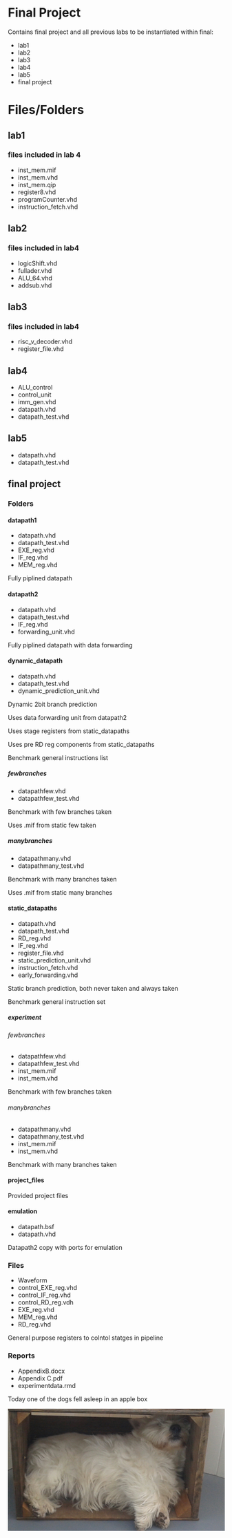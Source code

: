 # Final Project

Contains final project and all previous labs to be instantiated within final:
* lab1
* lab2
* lab3
* lab4
* lab5
* final project

# Files/Folders

## lab1

### files included in lab 4

  * inst_mem.mif
  * inst_mem.vhd
  * inst_mem.qip
  * register8.vhd
  * programCounter.vhd
  * instruction_fetch.vhd

## lab2

### files included in lab4

  * logicShift.vhd
  * fullader.vhd
  * ALU_64.vhd
  * addsub.vhd

## lab3

### files included in lab4

  * risc_v_decoder.vhd
  * register_file.vhd

## lab4

  * ALU_control
  * control_unit
  * imm_gen.vhd
  * datapath.vhd
  * datapath_test.vhd

## lab5

  * datapath.vhd
  * datapath_test.vhd

## final project

### Folders

#### datapath1

  * datapath.vhd
  * datapath_test.vhd
  * EXE_reg.vhd
  * IF_reg.vhd
  * MEM_reg.vhd

  Fully piplined datapath

#### datapath2

  * datapath.vhd
  * datapath_test.vhd
  * IF_reg.vhd
  * forwarding_unit.vhd

  Fully piplined datapath with data forwarding

#### dynamic_datapath

  * datapath.vhd
  * datapath_test.vhd
  * dynamic_prediction_unit.vhd

  Dynamic 2bit branch prediction

  Uses data forwarding unit from datapath2

  Uses stage registers from static_datapaths

  Uses pre RD reg components from static_datapaths

  Benchmark general instructions list

##### fewbranches

  * datapathfew.vhd
  * datapathfew_test.vhd

  Benchmark with few branches taken

  Uses .mif from static few taken

##### manybranches

  * datapathmany.vhd
  * datapathmany_test.vhd

  Benchmark with many branches taken

  Uses .mif from static many branches

#### static_datapaths

  * datapath.vhd
  * datapath_test.vhd
  * RD_reg.vhd
  * IF_reg.vhd
  * register_file.vhd
  * static_prediction_unit.vhd
  * instruction_fetch.vhd
  * early_forwarding.vhd

  Static branch prediction, both never taken and always taken

  Benchmark general instruction set

##### experiment

###### fewbranches

  * datapathfew.vhd
  * datapathfew_test.vhd
  * inst_mem.mif
  * inst_mem.vhd

  Benchmark with few branches taken

###### manybranches

  * datapathmany.vhd
  * datapathmany_test.vhd
  * inst_mem.mif
  * inst_mem.vhd

  Benchmark with many branches taken

#### project_files

  Provided project files

#### emulation

  * datapath.bsf
  * datapath.vhd

  Datapath2 copy with ports for emulation

### Files

  * Waveform
  * control_EXE_reg.vhd
  * control_IF_reg.vhd
  * control_RD_reg.vdh
  * EXE_reg.vhd
  * MEM_reg.vhd
  * RD_reg.vhd

  General purpose registers to colntol statges in pipeline

### Reports

  * AppendixB.docx
  * Appendix C.pdf
  * experimentdata.rmd

Today one of the dogs fell asleep in an apple box

![applebox](applebox.jpeg)